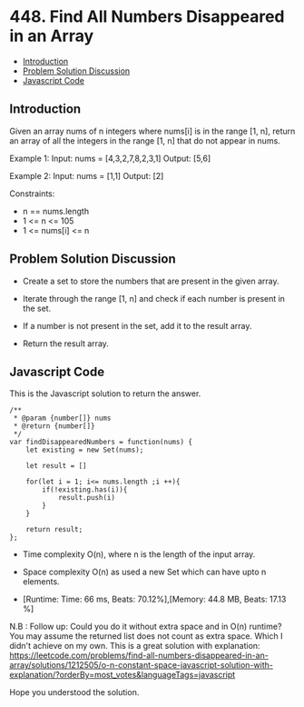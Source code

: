 # 448. Find All Numbers Disappeared in an Array

- [Introduction](#introduction)
- [Problem Solution Discussion](#problemDiscussion)
- [Javascript Code](#code)

<a name="introduction"></a>

## Introduction

Given an array nums of n integers where nums[i] is in the range [1, n], return an array of all the integers in the range [1, n] that do not appear in nums.

Example 1:
Input: nums = [4,3,2,7,8,2,3,1]
Output: [5,6]

Example 2:
Input: nums = [1,1]
Output: [2]

Constraints:

- n == nums.length
- 1 <= n <= 105
- 1 <= nums[i] <= n

<a name="problemDiscussion"></a>

## Problem Solution Discussion

- Create a set to store the numbers that are present in the given array.

- Iterate through the range [1, n] and check if each number is present in the set.

- If a number is not present in the set, add it to the result array.

- Return the result array.

<a name="code"></a>

## Javascript Code

This is the Javascript solution to return the answer.

```
/**
 * @param {number[]} nums
 * @return {number[]}
 */
var findDisappearedNumbers = function(nums) {
    let existing = new Set(nums);

    let result = []

    for(let i = 1; i<= nums.length ;i ++){
        if(!existing.has(i)){
            result.push(i)
        }
    }

    return result;
};

```

- Time complexity O(n), where n is the length of the input array.
- Space complexity O(n) as used a new Set which can have upto n elements.

- [Runtime: Time: 66 ms, Beats: 70.12%],[Memory: 44.8 MB, Beats: 17.13 %]

N.B : Follow up: Could you do it without extra space and in O(n) runtime? You may assume the returned list does not count as extra space. Which I didn't achieve on my own. This is a great solution with explanation: https://leetcode.com/problems/find-all-numbers-disappeared-in-an-array/solutions/1212505/o-n-constant-space-javascript-solution-with-explanation/?orderBy=most_votes&languageTags=javascript

Hope you understood the solution.
